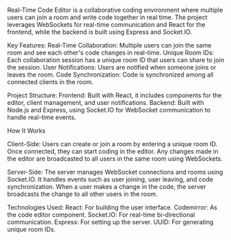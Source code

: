 Real-Time Code Editor is a collaborative coding environment where multiple users can join a room and write code together in real time. The project leverages WebSockets for real-time communication and React for the frontend, while the backend is built using Express and Socket.IO.

Key Features:
Real-Time Collaboration: Multiple users can join the same room and see each other's code changes in real-time.
Unique Room IDs: Each collaboration session has a unique room ID that users can share to join the session.
User Notifications: Users are notified when someone joins or leaves the room.
Code Synchronization: Code is synchronized among all connected clients in the room.

Project Structure:
Frontend: Built with React, it includes components for the editor, client management, and user notifications.
Backend: Built with Node.js and Express, using Socket.IO for WebSocket communication to handle real-time events.

How It Works

Client-Side:
Users can create or join a room by entering a unique room ID.
Once connected, they can start coding in the editor.
Any changes made in the editor are broadcasted to all users in the same room using WebSockets.

Server-Side:
The server manages WebSocket connections and rooms using Socket.IO.
It handles events such as user joining, user leaving, and code synchronization.
When a user makes a change in the code, the server broadcasts the change to all other users in the room.

Technologies Used:
React: For building the user interface.
Codemirror: As the code editor component.
Socket.IO: For real-time bi-directional communication.
Express: For setting up the server.
UUID: For generating unique room IDs.
